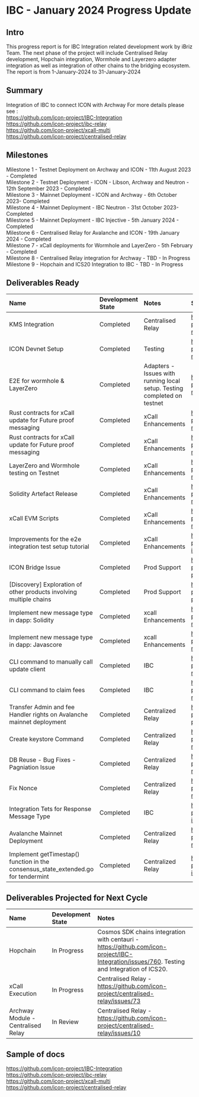 # IBC - January 2024 Progress Update

## Intro
This progress report is for IBC Integration related development work by iBriz Team. 
The next phase of the project will include Centralised Relay development, Hopchain integration, Wormhole and Layerzero adapter integration as well as integration of other chains to the bridging ecosystem. The report is from  1-January-2024 to 31-January-2024

## Summary
Integration of IBC to connect ICON with Archway
For more details please see : <br>
https://github.com/icon-project/IBC-Integration <br>
https://github.com/icon-project/ibc-relay <br>
https://github.com/icon-project/xcall-multi <br>
https://github.com/icon-project/centralised-relay

## Milestones
Milestone 1 - Testnet Deployment on Archway and ICON - 11th August 2023 - Completed <br>
Milestone 2 - Testnet Deployment - ICON - Libson, Archway and Neutron - 12th September 2023 - Completed <br>
Milestone 3 - Mainnet Deployment - ICON and Archway - 6th October 2023- Completed <br>
Milestone 4 - Mainnet Deployment - IBC Neutron - 31st October 2023- Completed <br>
Milestone 5 - Mainnet Deployment - IBC Injective - 5th January 2024 - Completed <br>
Milestone 6 - Centralised Relay for Avalanche and ICON - 19th January 2024 - Completed <br>
Milestone 7 - xCall deployments for Wormhole and LayerZero - 5th February - Completed <br>
Milestone 8 - Centralised Relay integration for Archway - TBD - In Progress <br>
Milestone 9 - Hopchain and ICS20 Integration to IBC - TBD - In Progress <br>


## Deliverables Ready

| Name | Development State | Notes | Source / location |
|:----- |:------------------ | :----| :----------------| 
| KMS Integration | Completed | Centralised Relay | https://github.com/icon-project/centralised-relay/issues/72 |
| ICON Devnet Setup | Completed | Testing | https://github.com/icon-project/xcall-multi/issues/304 |
| E2E for wormhole & LayerZero | Completed | Adapters - Issues with running local setup. Testing completed on testnet | https://github.com/icon-project/xcall-multi/issues/227 |
| Rust contracts for xCall update for Future proof messaging | Completed | xCall Enhancements | https://github.com/icon-project/xcall-multi/issues/137 |
| Rust contracts for xCall update for Future proof messaging | Completed | xCall Enhancements | https://github.com/icon-project/xcall-multi/issues/137 |
| LayerZero and Wormhole testing on Testnet | Completed | xCall Enhancements | https://github.com/icon-project/xcall-multi/issues/249 |
| Solidity Artefact Release | Completed | xCall Enhancements | https://github.com/icon-project/xcall-multi/issues/254 |
| xCall EVM Scripts | Completed | xCall Enhancements | https://github.com/icon-project/xcall-multi/issues/259 |
| Improvements for the e2e integration test setup tutorial | Completed | xCall Enhancements | https://github.com/icon-project/ibc-integration/issues/775 |
| ICON Bridge Issue | Completed | Prod Support | https://github.com/icon-project/ibc-planning/issues/312 |
| [Discovery] Exploration of other products involving multiple chains | Completed | Prod Support | https://github.com/icon-project/ibc-planning/issues/284 |
| Implement new message type in dapp: Solidity | Completed | xcall Enhancements | https://github.com/icon-project/xcall-multi/issues/237 |
| Implement new message type in dapp: Javascore | Completed | xcall Enhancements | https://github.com/icon-project/xcall-multi/issues/235 |
| CLI command to manually call update client | Completed | IBC | https://github.com/icon-project/ibc-relay/issues/207 |
| CLI command to claim fees | Completed | IBC | https://github.com/icon-project/ibc-relay/issues/205 |
| Transfer Admin and fee Handler rights on Avalanche mainnet deployment | Completed | Centralized Relay | https://github.com/icon-project/ibc-planning/issues/315 |
| Create keystore Command | Completed | Centralized Relay | https://github.com/icon-project/centralized-relay/issues/70 |
| DB Reuse - Bug Fixes - Pagniation Issue | Completed | Centralized Relay | https://github.com/icon-project/centralized-relay/issues/69 |
| Fix Nonce | Completed | Centralized Relay | https://github.com/icon-project/centralized-relay/issues/88 |
| Integration Tets for Response Message Type | Completed | IBC | https://github.com/icon-project/ibc-integration/issues/796 |
| Avalanche Mainnet Deployment | Completed | Centralized Relay | https://github.com/icon-project/centralized-relay/issues/230 |
| Implement getTimestap() function in the consensus_state_extended.go for tendermint | Completed | Centralized Relay | https://github.com/icon-project/ibc-integration/issues/823 |

## Deliverables Projected for Next Cycle


| Name | Development State | Notes |
|:-----|:------------------|:------|
| Hopchain | In Progress | Cosmos SDK chains integration with centauri - https://github.com/icon-project/IBC-Integration/issues/760. Testing and Integration of ICS20. |
| xCall Execution | In Progress | Centralised Relay - https://github.com/icon-project/centralised-relay/issues/73 |
| Archway Module - Centralised Relay | In Review | Centralised Relay - https://github.com/icon-project/centralised-relay/issues/10 |




## Sample of docs
https://github.com/icon-project/IBC-Integration <br>
https://github.com/icon-project/ibc-relay <br>
https://github.com/icon-project/xcall-multi <br>
https://github.com/icon-project/centralised-relay
